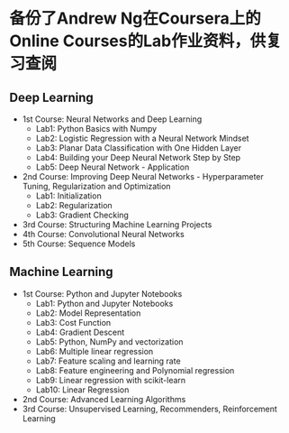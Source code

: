 # 备份了Andrew Ng在Coursera上的Online Courses的Lab作业资料，供复习查阅

## Deep Learning
  - 1st Course: Neural Networks and Deep Learning
    - Lab1: Python Basics with Numpy
    - Lab2: Logistic Regression with a Neural Network Mindset
    - Lab3: Planar Data Classification with One Hidden Layer
    - Lab4: Building your Deep Neural Network Step by Step
    - Lab5: Deep Neural Network - Application
  - 2nd Course: Improving Deep Neural Networks - Hyperparameter Tuning, Regularization and Optimization
    - Lab1: Initialization
    - Lab2: Regularization
    - Lab3: Gradient Checking
  - 3rd Course: Structuring Machine Learning Projects
  - 4th Course: Convolutional Neural Networks
  - 5th Course: Sequence Models

## Machine Learning
  - 1st Course: Python and Jupyter Notebooks
    - Lab1: Python and Jupyter Notebooks
    - Lab2: Model Representation
    - Lab3: Cost Function
    - Lab4: Gradient Descent
    - Lab5: Python, NumPy and vectorization
    - Lab6: Multiple linear regression
    - Lab7: Feature scaling and learning rate
    - Lab8: Feature engineering and Polynomial regression
    - Lab9: Linear regression with scikit-learn
    - Lab10: Linear Regression
  - 2nd Course: Advanced Learning Algorithms
  - 3rd Course: Unsupervised Learning, Recommenders, Reinforcement Learning
